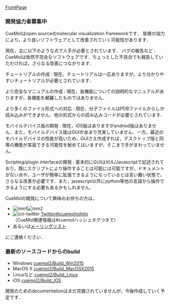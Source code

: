[FrontPage](../FrontPage)

### 開発協力者募集中
CueMolはopen sourceのmolecular visualization frameworkです．
皆様の協力により，より良いソフトウェアとして改善されていく可能性があります．

現在，主に以下のような点で人手が必要とされています．
バグの報告など
:   CueMolは依然不完全なソフトウェアです．ちょっとした不具合でも報告していただければ，さらなる改善につながります．

チュートリアルの作成
:   現在，チュートリアルは一応ありますが，より分かりやすいチュートリアルが必要とされています．

より完全なマニュアルの作成
:   現在，各機能についての説明的なマニュアルがありますが，各機能を網羅したものではありません．


より多くのファイル形式への対応
:   現在，分子ファイルはPDBファイルからしか読み込みができません．他の形式からの読み込みコードが必要とされています．

モバイルデバイス版の開発
:   現在，iOS版はありますがandroid版はありません．また，モバイルデバイス版はGUIがあまり充実していません．一方，最近のモバイルデバイスの性能が高いため，GUIさえ作成すれば，デスクトップ版と同等の機能が実装できる可能性を秘めてはいますが，そこまで手がまわっていません．

Scripting/plugin interfaceの開発
:   基本的にGUIはXUL/Javascriptで記述されており，既にスクリプトにより操作することは可能には可能ですが，ドキュメントがない点や，ユーザが簡単に拡張できるようになっているとは言い難い状態で，さらなる改善が必要です．また，javascript以外にpython等他の言語から操作できるようにする必要もあるかもしれません．


CueMolの開発について興味のお持ちの方は，
*  ![mm1](../assets/images/Development/mm1.png)![mm2](../assets/images/Development/mm2.png)
*  ![icn-twitter](../assets/images/Development/icn-twitter.gif) [Twitter@cuemolnohito](http://twitter.com/cuemolnohito)<br />
（CueMol関連情報は#cuemolハッシュタグつきで）
*  あるいは[メーリングリスト](../MailingList)

にご連絡ください．

### 最新のソースコードからのbuild
*  Windows [cuemol2/Build_Win2015](../cuemol2/Build_Win2015) 
*  MacOS X  [cuemol2/Build_MacOSX2015](../cuemol2/Build_MacOSX2015)
*  Linuxなど  [cuemol2/Build_Linux](../cuemol2/Build_Linux)
*  iOS  [cuemol2/Build_iOS](../cuemol2/Build_iOS)

開発のためのdocumentationはまだ完備されていませんが，今後作成していく予定です．
